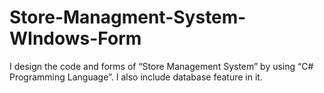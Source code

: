 # Store-Managment-System-WIndows-Form
I design the code and forms of “Store Management System” by using “C# Programming Language”. I also include database feature in it.
